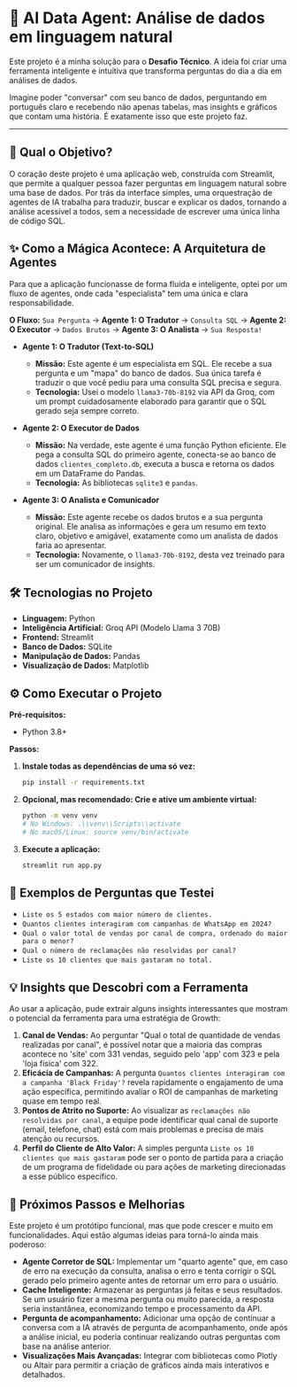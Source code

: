 # 🤖 AI Data Agent: Análise de dados em linguagem natural

Este projeto é a minha solução para o **Desafio Técnico**. A ideia foi criar uma ferramenta inteligente e intuitiva que transforma perguntas do dia a dia em análises de dados.

Imagine poder "conversar" com seu banco de dados, perguntando em português claro e recebendo não apenas tabelas, mas insights e gráficos que contam uma história. É exatamente isso que este projeto faz.

---

## 🎯 Qual o Objetivo?

O coração deste projeto é uma aplicação web, construída com Streamlit, que permite a qualquer pessoa fazer perguntas em linguagem natural sobre uma base de dados. Por trás da interface simples, uma orquestração de agentes de IA trabalha para traduzir, buscar e explicar os dados, tornando a análise acessível a todos, sem a necessidade de escrever uma única linha de código SQL.

## ✨ Como a Mágica Acontece: A Arquitetura de Agentes

Para que a aplicação funcionasse de forma fluida e inteligente, optei por um fluxo de agentes, onde cada "especialista" tem uma única e clara responsabilidade.

**O Fluxo:**
`Sua Pergunta` -> **Agente 1: O Tradutor** -> `Consulta SQL` -> **Agente 2: O Executor** -> `Dados Brutos` -> **Agente 3: O Analista** -> `Sua Resposta!`

-   **Agente 1: O Tradutor (Text-to-SQL)**
    -   **Missão:** Este agente é um especialista em SQL. Ele recebe a sua pergunta e um "mapa" do banco de dados. Sua única tarefa é traduzir o que você pediu para uma consulta SQL precisa e segura.
    -   **Tecnologia:** Usei o modelo `llama3-70b-8192` via API da Groq, com um prompt cuidadosamente elaborado para garantir que o SQL gerado seja sempre correto.

-   **Agente 2: O Executor de Dados**
    -   **Missão:** Na verdade, este agente é uma função Python eficiente. Ele pega a consulta SQL do primeiro agente, conecta-se ao banco de dados `clientes_completo.db`, executa a busca e retorna os dados em um DataFrame do Pandas.
    -   **Tecnologia:** As bibliotecas `sqlite3` e `pandas`.

-   **Agente 3: O Analista e Comunicador**
    -   **Missão:** Este agente recebe os dados brutos e a sua pergunta original. Ele analisa as informações e gera um resumo em texto claro, objetivo e amigável, exatamente como um analista de dados faria ao apresentar.
    -   **Tecnologia:** Novamente, o `llama3-70b-8192`, desta vez treinado para ser um comunicador de insights.

## 🛠️ Tecnologias no Projeto

-   **Linguagem:** Python
-   **Inteligência Artificial:** Groq API (Modelo Llama 3 70B)
-   **Frontend:** Streamlit
-   **Banco de Dados:** SQLite
-   **Manipulação de Dados:** Pandas
-   **Visualização de Dados:** Matplotlib




## ⚙️ Como Executar o Projeto

**Pré-requisitos:**
-   Python 3.8+

**Passos:**

1.  **Instale todas as dependências de uma só vez:**
    ```bash
    pip install -r requirements.txt
    ```

2.  **Opcional, mas recomendado: Crie e ative um ambiente virtual:**
    ```bash
    python -m venv venv
    # No Windows: .\\venv\\Scripts\\activate
    # No macOS/Linux: source venv/bin/activate
    ```

3.  **Execute a aplicação:**
    ```bash
    streamlit run app.py
    ```




## 📝 Exemplos de Perguntas que Testei

-   `Liste os 5 estados com maior número de clientes.`
-   `Quantos clientes interagiram com campanhas de WhatsApp em 2024?`
-   `Qual o valor total de vendas por canal de compra, ordenado do maior para o menor?`
-   `Qual o número de reclamações não resolvidas por canal?`
-   `Liste os 10 clientes que mais gastaram no total.`

## 💡 Insights que Descobri com a Ferramenta

Ao usar a aplicação, pude extrair alguns insights interessantes que mostram o potencial da ferramenta para uma estratégia de Growth:

1.  **Canal de Vendas:** Ao perguntar "Qual o total de quantidade de vendas realizadas por canal", é possível notar que a maioria das compras acontece no 'site' com 331 vendas, seguido pelo 'app' com 323 e pela 'loja física' com 322.
2.  **Eficácia de Campanhas:** A pergunta `Quantos clientes interagiram com a campanha 'Black Friday'?` revela rapidamente o engajamento de uma ação específica, permitindo avaliar o ROI de campanhas de marketing quase em tempo real.
3.  **Pontos de Atrito no Suporte:** Ao visualizar as `reclamações não resolvidas por canal`, a equipe pode identificar qual canal de suporte (email, telefone, chat) está com mais problemas e precisa de mais atenção ou recursos.
4.  **Perfil do Cliente de Alto Valor:** A simples pergunta `Liste os 10 clientes que mais gastaram` pode ser o ponto de partida para a criação de um programa de fidelidade ou para ações de marketing direcionadas a esse público específico.

## 🚀 Próximos Passos e Melhorias

Este projeto é um protótipo funcional, mas que pode crescer e muito em funcionalidades. Aqui estão algumas ideias para torná-lo ainda mais poderoso:

-   **Agente Corretor de SQL:** Implementar um "quarto agente" que, em caso de erro na execução da consulta, analisa o erro e tenta corrigir o SQL gerado pelo primeiro agente antes de retornar um erro para o usuário.
-   **Cache Inteligente:** Armazenar as perguntas já feitas e seus resultados. Se um usuário fizer a mesma pergunta ou muito parecida, a resposta seria instantânea, economizando tempo e processamento da API.
-   **Pergunta de acompanhamento:** Adicionar uma opção de continuar a conversa com a IA através de pergunta de acompanhamento, onde após a análise inicial, eu poderia continuar realizando outras perguntas com base na análise anterior.
-   **Visualizações Mais Avançadas:** Integrar com bibliotecas como Plotly ou Altair para permitir a criação de gráficos ainda mais interativos e detalhados.

